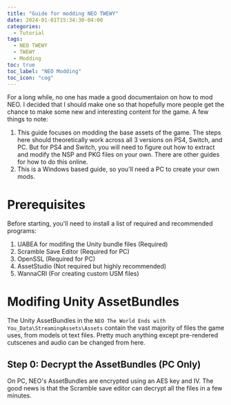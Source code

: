 ```yaml
---
title: "Guide for modding NEO TWEWY"
date: 2024-01-01T15:34:30-04:00
categories:
  - Tutorial
tags:
  - NEO TWEWY
  - TWEWY
  - Modding
toc: true
toc_label: "NEO Modding"
toc_icon: "cog"
---
```


For a long while, no one has made a good documentaion on how to mod NEO. I decided that I should make one so that hopefully more people get the chance to make some new and interesting content for the game.
A few things to note:
1. This guide focuses on modding the base assets of the game. The steps here should theoretically work across all 3 versions on PS4, Switch, and PC. But for PS4 and Switch, you will need to figure out how to extract and modify the NSP and PKG files on your own. There are other guides for how to do this online.
2. This is a Windows based guide, so you'll need a PC to create your own mods.

# Prerequisites
Before starting, you'll need to install a list of required and recommended programs:
1. UABEA for modifing the Unity bundle files (Required)
2. Scramble Save Editor (Required for PC)
3. OpenSSL (Required for PC)
4. AssetStudio (Not required but highly recommended)
5. WannaCRI (For creating custom USM files)

# Modifing Unity AssetBundles
The Unity AssetBundles in the `NEO The World Ends with You_Data\StreamingAssets\Assets` contain the vast majority of files the game uses, from models ot text files. Pretty much anything except pre-rendered cutscenes and audio can be changed from here.
## Step 0: Decrypt the AssetBundles (PC Only)
On PC, NEO's AssetBundles are encrypted using an AES key and IV. The good news is that the Scramble save editor can decrypt all the files in a few minutes.


[UABEA]: https://github.com/nesrak1/UABEA
[Scramble]:   https://github.com/supremetakoyaki/Scramble
[WannaCRI]: https://github.com/donmai-me/WannaCRI
